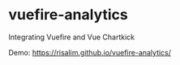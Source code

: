 # vuefire-analytics
Integrating Vuefire and Vue Chartkick

Demo: https://risalim.github.io/vuefire-analytics/

